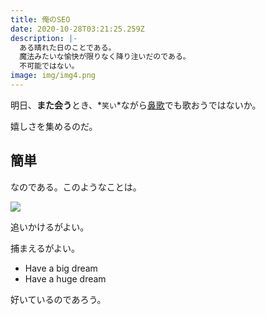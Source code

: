 ```yaml
---
title: 俺のSEO
date: 2020-10-28T03:21:25.259Z
description: |-
  ある晴れた日のことである。
  魔法みたいな愉快が限りなく降り注いだのである。
  不可能ではない。
image: img/img4.png
---
```

明日、**また会う**とき、*`笑い`*ながら[鼻歌](https://www.kao.co.jp/humming/)でも歌おうではないか。

嬉しさを集めるのだ。

## 簡単

なのである。このようなことは。

![](img/blog-flavor_wheel.jpg)

追いかけるがよい。

捕まえるがよい。

* Have a big dream
* Have a huge dream

好いているのであろう。
